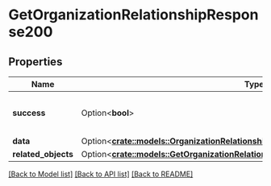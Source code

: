 # GetOrganizationRelationshipResponse200

## Properties

Name | Type | Description | Notes
------------ | ------------- | ------------- | -------------
**success** | Option<**bool**> | If the response is successful or not | [optional]
**data** | Option<[**crate::models::OrganizationRelationshipWithCalculatedFields**](organizationRelationshipWithCalculatedFields.md)> |  | [optional]
**related_objects** | Option<[**crate::models::GetOrganizationRelationshipsResponse200AllOfRelatedObjects**](getOrganizationRelationshipsResponse200_allOf_related_objects.md)> |  | [optional]

[[Back to Model list]](../README.md#documentation-for-models) [[Back to API list]](../README.md#documentation-for-api-endpoints) [[Back to README]](../README.md)


